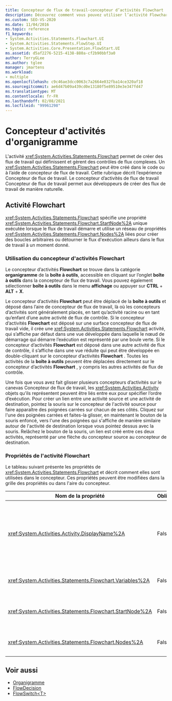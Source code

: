 ```yaml
---
title: Concepteur de flux de travail-concepteur d’activités Flowchart
description: Découvrez comment vous pouvez utiliser l’activité Flowchart pour créer des flux de travail qui définissent et gèrent des contrôles de flux complexes.
ms.custom: SEO-VS-2020
ms.date: 11/04/2016
ms.topic: reference
f1_keywords:
- System.Activities.Statements.Flowchart.UI
- System.Activities.Statements.FlowStep.UI
- System.Activities.Core.Presentation.FlowStart.UI
ms.assetid: d5af2276-5215-4138-880a-cf2b90bbf3a0
author: TerryGLee
ms.author: tglee
manager: jmartens
ms.workload:
- multiple
ms.openlocfilehash: c9c46ae3dcc0063c7a2664e032fba14ce320af18
ms.sourcegitcommit: ae6d47b09a439cd0e13180f5e89510e3e347fd47
ms.translationtype: MT
ms.contentlocale: fr-FR
ms.lasthandoff: 02/08/2021
ms.locfileid: "99961298"
---
```

# <a name="flowchart-activity-designer"></a>Concepteur d'activités d'organigramme

L'activité <xref:System.Activities.Statements.Flowchart> permet de créer des flux de travail qui définissent et gèrent des contrôles de flux complexes. Un <xref:System.Activities.Statements.Flowchart> peut être créé dans le code ou à l’aide de concepteur de flux de travail. Cette rubrique décrit l’expérience Concepteur de flux de travail. Le concepteur d’activités de flux de travail Concepteur de flux de travail permet aux développeurs de créer des flux de travail de manière naturelle.

## <a name="the-flowchart-activity"></a>Activité Flowchart

<xref:System.Activities.Statements.Flowchart> spécifie une propriété <xref:System.Activities.Statements.Flowchart.StartNode%2A> unique exécutée lorsque le flux de travail démarre et utilise un réseau de propriétés <xref:System.Activities.Statements.Flowchart.Nodes%2A> liées pour créer des boucles arbitraires ou détourner le flux d'exécution ailleurs dans le flux de travail à un moment donné.

### <a name="using-the-flowchart-activity-designer"></a>Utilisation du concepteur d'activités Flowchart

Le concepteur d’activités **Flowchart** se trouve dans la catégorie **organigramme** de la **boîte à outils**, accessible en cliquant sur l’onglet **boîte à outils** dans la concepteur de flux de travail. Vous pouvez également sélectionner **boîte à outils** dans le menu **affichage** ou appuyer sur **CTRL** + **ALT** + **X**.

Le concepteur d’activités **Flowchart** peut être déplacé de la **boîte à outils** et déposé dans l’aire de concepteur de flux de travail, là où les concepteurs d’activités sont généralement placés, en tant qu’activité racine ou en tant qu’enfant d’une autre activité de flux de contrôle. Si le concepteur d’activités **Flowchart** est déposé sur une surface concepteur de flux de travail vide, il crée une <xref:System.Activities.Statements.Flowchart> activité, qui s’affiche par défaut dans une vue développée dans laquelle le nœud de démarrage qui démarre l’exécution est représenté par une boule verte. Si le concepteur d’activités **Flowchart** est déposé dans une autre activité de flux de contrôle, il s’affiche dans une vue réduite qui peut être développée en double-cliquant sur le concepteur d’activités **Flowchart** . Toutes les activités de la **boîte à outils** peuvent être déplacées directement sur le concepteur d’activités **Flowchart** , y compris les autres activités de flux de contrôle.

Une fois que vous avez fait glisser plusieurs concepteurs d’activités sur le canevas Concepteur de flux de travail, les <xref:System.Activities.Activity> objets qu’ils représentent peuvent être liés entre eux pour spécifier l’ordre d’exécution. Pour créer un lien entre une activité source et une activité de destination, pointez la souris sur le concepteur de l'activité source pour faire apparaître des poignées carrées sur chacun de ses côtés. Cliquez sur l'une des poignées carrées et faites-la glisser, en maintenant le bouton de la souris enfoncé, vers l'une des poignées qui s'affiche de manière similaire autour de l'activité de destination lorsque vous pointez dessus avec la souris. Relâchez le bouton de la souris, un lien est créé entre ces deux activités, représenté par une flèche du concepteur source au concepteur de destination.

### <a name="flowchart-activity-properties"></a>Propriétés de l'activité Flowchart

Le tableau suivant présente les propriétés de <xref:System.Activities.Statements.Flowchart> et décrit comment elles sont utilisées dans le concepteur. Ces propriétés peuvent être modifiées dans la grille des propriétés ou dans l'aire du concepteur.

|Nom de la propriété|Obligatoire|Usage|
|-|--------------|-|
|<xref:System.Activities.Activity.DisplayName%2A>|False|Spécifie le nom d'affichage du concepteur d'activités dans l'en-tête. La valeur par défaut est Flowchart. La valeur peut être modifiée dans la fenêtre **Propriétés** ou directement dans l’en-tête du concepteur d’activités.<br /><br /> Bien que la propriété <xref:System.Activities.Activity.DisplayName%2A> ne soit pas strictement obligatoire, il est recommandé d'en utiliser une.|
|<xref:System.Activities.Statements.Flowchart.Variables%2A>|False|Collection de variables dont l'étendue est limitée par cet objet <xref:System.Activities.Statements.Flowchart> pour partager l'état entre ses activités enfants.|
|<xref:System.Activities.Statements.Flowchart.StartNode%2A>|False|Objet <xref:System.Activities.Statements.FlowNode> exécuté lorsque <xref:System.Activities.Statements.Flowchart> démarre.|
|<xref:System.Activities.Statements.Flowchart.Nodes%2A>|False|Contient la collection d'objets <xref:System.Activities.Statements.FlowNode> dans <xref:System.Activities.Statements.Flowchart>.|

## <a name="see-also"></a>Voir aussi

- [Organigramme](../workflow-designer/flowchart-activity-designers.md)
- [FlowDecision](../workflow-designer/flowdecision-activity-designer.md)
- [FlowSwitch\<T>](../workflow-designer/flowswitch-t-activity-designer.md)
